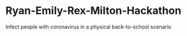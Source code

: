 # Ryan-Emily-Rex-Milton-Hackathon
Infect people with coronavirus in a physical back-to-school scenario
